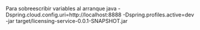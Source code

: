 Para sobreescribir variables al arranque
	java -Dspring.cloud.config.uri=http://localhost:8888 -Dspring.profiles.active=dev -jar target/licensing-service-0.0.1-SNAPSHOT.jar